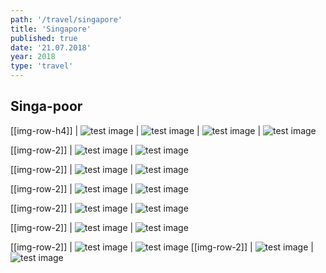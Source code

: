 ```yaml
---
path: '/travel/singapore'
title: 'Singapore'
published: true
date: '21.07.2018'
year: 2018
type: 'travel'
---
```


## Singa-poor

[[img-row-h4]]
| ![test image](photos/2.jpg "Test")
| ![test image](photos/4.jpg "Test")
| ![test image](photos/20.jpg "Test")
| ![test image](photos/11.jpg "Test")

[[img-row-2]]
| ![test image](photos/3.jpg "Test")
| ![test image](photos/1.jpg "Test")

[[img-row-2]]
| ![test image](photos/6.jpg "Test")
| ![test image](photos/7.jpg "Test")

[[img-row-2]]
| ![test image](photos/8.jpg "Test")
| ![test image](photos/10.jpg "Test")

[[img-row-2]]
| ![test image](photos/5.jpg "Test")
| ![test image](photos/9.jpg "Test")

[[img-row-2]]
| ![test image](photos/13.jpg "Test")
| ![test image](photos/14.jpg "Test")

[[img-row-2]]
| ![test image](photos/16.jpg "Test")
| ![test image](photos/17.jpg "Test")
[[img-row-2]]
| ![test image](photos/18.jpg "Test")
| ![test image](photos/12.jpg "Test")
